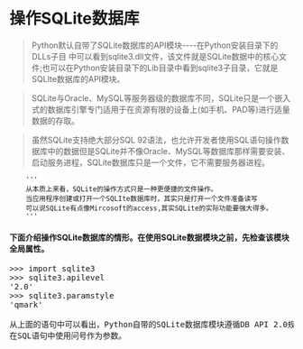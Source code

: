 # 操作SQLite数据库

> Python默认自带了SQLite数据库的API模块----在Python安装目录下的DLLs子目
中可以看到sqlite3.dll文件，该文件就是SQLite数据中的核心文件;也可以在Python安装目录下的Lib目录中看到sqlite3子目录，它就是SQLIte数据库的API模块。


> SQLite与Oracle、MySQL等服务器级的数据库不同，SQLite只是一个嵌入式的数据库引擎专门适用于在资源有限的设备上(如手机、PAD等)进行适量数据的存取。

> 虽然SQLite支持绝大部分SQL 92语法，也允许开发者使用SQL语句操作数据库中的数据但是SQLite并不像Oracle、MySQL等数据库那样需要安装、启动服务进程，SQLite数据库只是一个文件，它不需要服务器进程。

        '''
        从本质上来看，SQLite的操作方式只是一种更便捷的文件操作。
        当应用程序创建或打开一个SQLIte数据库时，其实只是打开一个文件准备读写
        可以说SQLite有点像Mircosoft的access,其实SQLite的实际功能要强大得多。
        '''


#### 下面介绍操作SQLite数据库的情形。在使用SQLite数据模块之前，先检查该模块全局属性。
<pre>
>>> import sqlite3
>>> sqlite3.apilevel
'2.0'
>>> sqlite3.paramstyle
'qmark'

从上面的语句中可以看出，Python自带的SQLite数据库模块遵循DB API 2.0规范，且该模块要求
在SQL语句中使用问号作为参数。
</pre>
